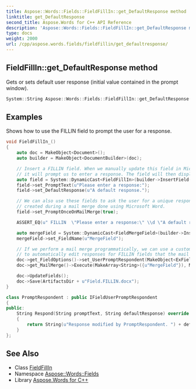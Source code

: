 ```yaml
---
title: Aspose::Words::Fields::FieldFillIn::get_DefaultResponse method
linktitle: get_DefaultResponse
second_title: Aspose.Words for C++ API Reference
description: 'Aspose::Words::Fields::FieldFillIn::get_DefaultResponse method. Gets or sets default user response (initial value contained in the prompt window) in C++.'
type: docs
weight: 2000
url: /cpp/aspose.words.fields/fieldfillin/get_defaultresponse/
---
```

## FieldFillIn::get_DefaultResponse method


Gets or sets default user response (initial value contained in the prompt window).

```cpp
System::String Aspose::Words::Fields::FieldFillIn::get_DefaultResponse()
```


## Examples



Shows how to use the FILLIN field to prompt the user for a response. 
```cpp
void FieldFillIn_()
{
    auto doc = MakeObject<Document>();
    auto builder = MakeObject<DocumentBuilder>(doc);

    // Insert a FILLIN field. When we manually update this field in Microsoft Word,
    // it will prompt us to enter a response. The field will then display the response as text.
    auto field = System::DynamicCast<FieldFillIn>(builder->InsertField(FieldType::FieldFillIn, true));
    field->set_PromptText(u"Please enter a response:");
    field->set_DefaultResponse(u"A default response.");

    // We can also use these fields to ask the user for a unique response for each page
    // created during a mail merge done using Microsoft Word.
    field->set_PromptOnceOnMailMerge(true);

    ASSERT_EQ(u" FILLIN  \"Please enter a response:\" \\d \"A default response.\" \\o", field->GetFieldCode());

    auto mergeField = System::DynamicCast<FieldMergeField>(builder->InsertField(FieldType::FieldMergeField, true));
    mergeField->set_FieldName(u"MergeField");

    // If we perform a mail merge programmatically, we can use a custom prompt respondent
    // to automatically edit responses for FILLIN fields that the mail merge encounters.
    doc->get_FieldOptions()->set_UserPromptRespondent(MakeObject<ExField::PromptRespondent>());
    doc->get_MailMerge()->Execute(MakeArray<String>({u"MergeField"}), MakeArray<SharedPtr<System::Object>>({System::ObjectExt::Box<String>(u"")}));

    doc->UpdateFields();
    doc->Save(ArtifactsDir + u"Field.FILLIN.docx");
}

class PromptRespondent : public IFieldUserPromptRespondent
{
public:
    String Respond(String promptText, String defaultResponse) override
    {
        return String(u"Response modified by PromptRespondent. ") + defaultResponse;
    }
};
```

## See Also

* Class [FieldFillIn](../)
* Namespace [Aspose::Words::Fields](../../)
* Library [Aspose.Words for C++](../../../)
